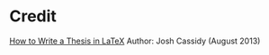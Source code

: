# Credit
[How to Write a Thesis in LaTeX](https://www.overleaf.com/learn/latex/How_to_Write_a_Thesis_in_LaTeX_(Part_1):_Basic_Structure)  
Author: Josh Cassidy (August 2013)
